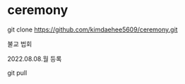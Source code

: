 # ceremony

git clone https://github.com/kimdaehee5609/ceremony.git


불교 법회

2022.08.08.월  등록


git pull





    
